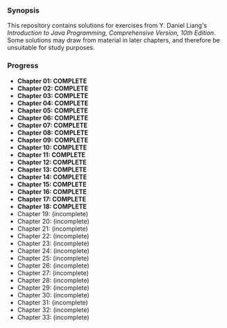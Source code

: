 ### Synopsis
This repository contains solutions for exercises from Y. Daniel Liang's *Introduction to Java Programming, Comprehensive Version, 10th Edition*. Some solutions may draw from material in later chapters, and therefore be unsuitable for study purposes.

### Progress
- __Chapter 01: COMPLETE__
- __Chapter 02: COMPLETE__
- __Chapter 03: COMPLETE__
- __Chapter 04: COMPLETE__
- __Chapter 05: COMPLETE__
- __Chapter 06: COMPLETE__
- __Chapter 07: COMPLETE__
- __Chapter 08: COMPLETE__
- __Chapter 09: COMPLETE__
- __Chapter 10: COMPLETE__
- __Chapter 11: COMPLETE__
- __Chapter 12: COMPLETE__
- __Chapter 13: COMPLETE__
- __Chapter 14: COMPLETE__
- __Chapter 15: COMPLETE__
- __Chapter 16: COMPLETE__
- __Chapter 17: COMPLETE__
- __Chapter 18: COMPLETE__
- Chapter 19: (incomplete)
- Chapter 20: (incomplete)
- Chapter 21: (incomplete)
- Chapter 22: (incomplete)
- Chapter 23: (incomplete)
- Chapter 24: (incomplete)
- Chapter 25: (incomplete)
- Chapter 26: (incomplete)
- Chapter 27: (incomplete)
- Chapter 28: (incomplete)
- Chapter 29: (incomplete)
- Chapter 30: (incomplete)
- Chapter 31: (incomplete)
- Chapter 32: (incomplete)
- Chapter 33: (incomplete)
